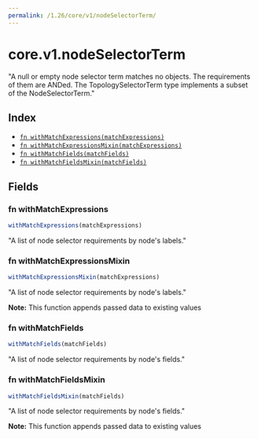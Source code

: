 ```yaml
---
permalink: /1.26/core/v1/nodeSelectorTerm/
---
```


# core.v1.nodeSelectorTerm

"A null or empty node selector term matches no objects. The requirements of them are ANDed. The TopologySelectorTerm type implements a subset of the NodeSelectorTerm."

## Index

* [`fn withMatchExpressions(matchExpressions)`](#fn-withmatchexpressions)
* [`fn withMatchExpressionsMixin(matchExpressions)`](#fn-withmatchexpressionsmixin)
* [`fn withMatchFields(matchFields)`](#fn-withmatchfields)
* [`fn withMatchFieldsMixin(matchFields)`](#fn-withmatchfieldsmixin)

## Fields

### fn withMatchExpressions

```ts
withMatchExpressions(matchExpressions)
```

"A list of node selector requirements by node's labels."

### fn withMatchExpressionsMixin

```ts
withMatchExpressionsMixin(matchExpressions)
```

"A list of node selector requirements by node's labels."

**Note:** This function appends passed data to existing values

### fn withMatchFields

```ts
withMatchFields(matchFields)
```

"A list of node selector requirements by node's fields."

### fn withMatchFieldsMixin

```ts
withMatchFieldsMixin(matchFields)
```

"A list of node selector requirements by node's fields."

**Note:** This function appends passed data to existing values